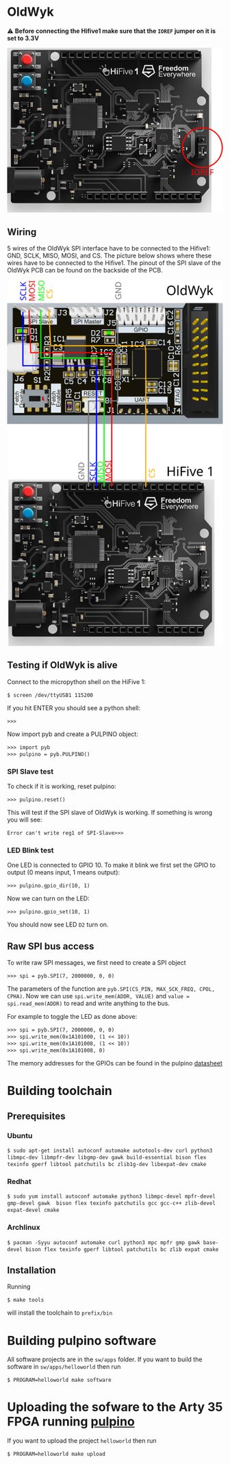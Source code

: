 # OldWyk
:warning: **Before connecting the Hifive1 make sure that the `IOREF` jumper on it is set to
3.3V**
<p align="center">
<img src="https://raw.githubusercontent.com/hni-sct/pulpino-sdk/master/doc/ioref.svg">
</p>

## Wiring
5 wires of the OldWyk SPI interface have to be connected to the Hifive1: GND, SCLK, MISO,
MOSI, and CS. The picture below shows where these wires have to be connected to
the Hifive1. The pinout of the SPI slave of the OldWyk PCB can be found on the
backside of the PCB.
<p align="center">
<img src="https://raw.githubusercontent.com/hni-sct/pulpino-sdk/master/doc/wiring.svg">
</p>

## Testing if OldWyk is alive
Connect to the micropython shell on the HiFive 1:
```
$ screen /dev/ttyUSB1 115200
```

If you hit ENTER you should see a python shell:
```
>>>
```

Now import pyb and create a PULPINO object:
```
>>> import pyb
>>> pulpino = pyb.PULPINO()
```

### SPI Slave test
To check if it is working, reset pulpino:
```
>>> pulpino.reset()
```
This will test if the SPI slave of OldWyk is working. If something is wrong you
will see:
```
Error can't write reg1 of SPI-Slave>>>
```

### LED Blink test
One LED is connected to GPIO 10. To make it blink we first set the GPIO to
output (0 means input, 1 means output):
```
>>> pulpino.gpio_dir(10, 1)
```
Now we can turn on the LED:
```
>>> pulpino.gpio_set(10, 1)
```
You should now see LED `D2` turn on.

## Raw SPI bus access
To write raw SPI messages, we first need to create a SPI object
```
>>> spi = pyb.SPI(7, 2000000, 0, 0)
```
The parameters of the function are `pyb.SPI(CS_PIN, MAX_SCK_FREQ, CPOL, CPHA)`.
Now we can use `spi.write_mem(ADDR, VALUE)` and `value = spi.read_mem(ADDR)` to
read and write anything to the bus.

For example to toggle the LED as done above:
```
>>> spi = pyb.SPI(7, 2000000, 0, 0)
>>> spi.write_mem(0x1A101000, (1 << 10))
>>> spi.write_mem(0x1A101008, (1 << 10))
>>> spi.write_mem(0x1A101008, 0)
```
The memory addresses for the GPIOs can be found in the pulpino
[datasheet](https://pulp-platform.org/docs/pulpino_datasheet.pdf)

# Building toolchain
## Prerequisites

### Ubuntu
```
$ sudo apt-get install autoconf automake autotools-dev curl python3 libmpc-dev libmpfr-dev libgmp-dev gawk build-essential bison flex texinfo gperf libtool patchutils bc zlib1g-dev libexpat-dev cmake
```

### Redhat
```
$ sudo yum install autoconf automake python3 libmpc-devel mpfr-devel gmp-devel gawk  bison flex texinfo patchutils gcc gcc-c++ zlib-devel expat-devel cmake
```

### Archlinux
```
$ pacman -Syyu autoconf automake curl python3 mpc mpfr gmp gawk base-devel bison flex texinfo gperf libtool patchutils bc zlib expat cmake
```

## Installation
Running
```
$ make tools
```
will install the toolchain to `prefix/bin`

# Building pulpino software
All software projects are in the `sw/apps` folder. If you want to build the software in `sw/apps/helloworld` then run 
```
$ PROGRAM=helloworld make software
```

# Uploading the sofware to the Arty 35 FPGA running [pulpino](https://github.com/hni-sct/arty_pulpino)

If you want to upload the project `helloworld` then run
```
$ PROGRAM=helloworld make upload
```
